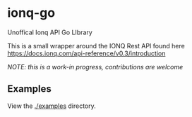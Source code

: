 # ionq-go
Unoffical Ionq API Go LIbrary


This is a small wrapper around the IONQ Rest API found here
https://docs.ionq.com/api-reference/v0.3/introduction

_NOTE: this is a work-in progress, contributions are welcome_


## Examples

View the [./examples](examples) directory.

